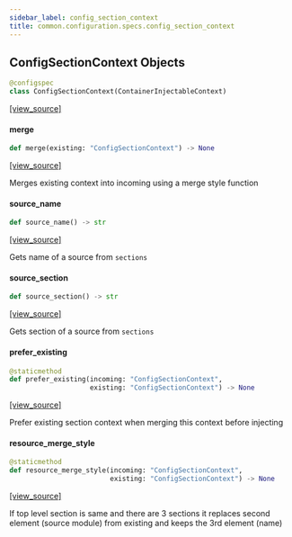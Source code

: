 ```yaml
---
sidebar_label: config_section_context
title: common.configuration.specs.config_section_context
---
```


## ConfigSectionContext Objects

```python
@configspec
class ConfigSectionContext(ContainerInjectableContext)
```

[[view_source]](https://github.com/dlt-hub/dlt/blob/30d0f64fb2cdbacc2e88fdb304371650f417e1f0/dlt/common/configuration/specs/config_section_context.py#L7)

#### merge

```python
def merge(existing: "ConfigSectionContext") -> None
```

[[view_source]](https://github.com/dlt-hub/dlt/blob/30d0f64fb2cdbacc2e88fdb304371650f417e1f0/dlt/common/configuration/specs/config_section_context.py#L17)

Merges existing context into incoming using a merge style function

#### source\_name

```python
def source_name() -> str
```

[[view_source]](https://github.com/dlt-hub/dlt/blob/30d0f64fb2cdbacc2e88fdb304371650f417e1f0/dlt/common/configuration/specs/config_section_context.py#L22)

Gets name of a source from `sections`

#### source\_section

```python
def source_section() -> str
```

[[view_source]](https://github.com/dlt-hub/dlt/blob/30d0f64fb2cdbacc2e88fdb304371650f417e1f0/dlt/common/configuration/specs/config_section_context.py#L28)

Gets section of a source from `sections`

#### prefer\_existing

```python
@staticmethod
def prefer_existing(incoming: "ConfigSectionContext",
                    existing: "ConfigSectionContext") -> None
```

[[view_source]](https://github.com/dlt-hub/dlt/blob/30d0f64fb2cdbacc2e88fdb304371650f417e1f0/dlt/common/configuration/specs/config_section_context.py#L41)

Prefer existing section context when merging this context before injecting

#### resource\_merge\_style

```python
@staticmethod
def resource_merge_style(incoming: "ConfigSectionContext",
                         existing: "ConfigSectionContext") -> None
```

[[view_source]](https://github.com/dlt-hub/dlt/blob/30d0f64fb2cdbacc2e88fdb304371650f417e1f0/dlt/common/configuration/specs/config_section_context.py#L48)

If top level section is same and there are 3 sections it replaces second element (source module) from existing and keeps the 3rd element (name)

